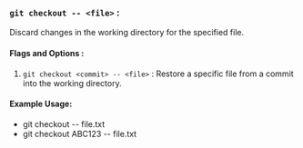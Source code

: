 ### `git checkout -- <file>` : 
Discard changes in the working directory for the specified file.

#### Flags and Options :

1. `git checkout <commit> -- <file>` : Restore a specific file from a commit into the working directory.


#### Example Usage:

* git checkout -- file.txt
* git checkout ABC123 -- file.txt
